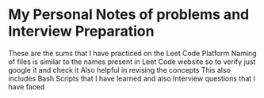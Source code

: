 # My Personal Notes of problems and Interview Preparation
These are the sums that I have practiced on the Leet Code Platform
Naming of files is similar to the names present in Leet Code website so to verify just google it and check it
Also helpful in revising the concepts
This also includes Bash Scripts that I have learned and also Interview questions that I have faced
